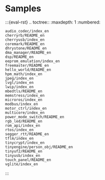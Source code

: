 # Samples

:::{eval-rst}
.. toctree::
    :maxdepth: 1
    :numbered:

    audio_codec/index_en
    cherryrb/README_en
    cherryusb/index_en
    coremark/README_en
    dhrystone/README_en
    dma_manager/README_en
    dsp/README_en
    eeprom_emulation/index_en
    freemaster/README_en
    hello_world/README_en
    hpm_math/index_en
    jpeg/index_en
    lvgl/index_en
    lwip/index_en
    mbedtls/README_en
    memstress/index_en
    microros/index_en
    modbus/index_en
    motor_ctrl/index_en
    multicore/index_en
    power_mode_switch/README_en
    rgb_led/README_en
    rom_api/index_en
    rtos/index_en
    segger_rtt/README_en
    tflm/index_en
    tinycrypt/index_en
    tinyengine/person_obj/README_en
    tinyuf2/README_en
    tinyusb/index_en
    touch_panel/README_en
    vglite/index_en

:::
